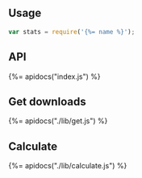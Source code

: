 ## Usage

```js
var stats = require('{%= name %}');
```

## API
{%= apidocs("index.js") %}

## Get downloads
{%= apidocs("./lib/get.js") %}

## Calculate
{%= apidocs("./lib/calculate.js") %}
